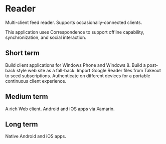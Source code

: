 Reader
======

Multi-client feed reader. Supports occasionally-connected clients.

This application uses Correspondence to support offline capability, synchronization, and social interaction.

Short term
----------

Build client applications for Windows Phone and Windows 8. Build a post-back style web site as a fall-back. Import
Google Reader files from Takeout to seed subscriptions. Authenticate on different devices for a portable
continuous client experience.

Medium term
-----------

A rich Web client. Android and iOS apps via Xamarin.

Long term
---------

Native Android and iOS apps.
